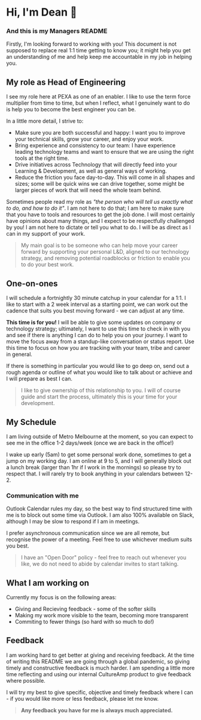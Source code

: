 # Hi, I'm Dean 👋

### And this is my Managers README

Firstly, I'm looking forward to working with you! This document is not supposed to replace real 1:1 time getting to know you; it might help you get an understanding of me and help keep me accountable in my job in helping you.

## My role as Head of Engineering

I see my role here at PEXA as one of an enabler. I like to use the term force multiplier from time to time, but when I reflect, what I genuinely want to do is help you to become the best engineer you can be.

In a little more detail, I strive to:

- Make sure you are both successful and happy: I want you to improve your technical skills, grow your career, and enjoy your work.
- Bring experience and consistency to our team: I have experience leading technology teams and want to ensure that we are using the right tools at the right time.
- Drive initiatives across Technology that will directly feed into your Learning & Development, as well as general ways of working.
- Reduce the friction you face day-to-day. This will come in all shapes and sizes; some will be quick wins we can drive together, some might be larger pieces of work that will need the whole team behind.

Sometimes people read my role as _"the person who will tell us exactly what to do, and how to do it"_. I am not here to do that; I am here to make sure that you have to tools and resources to get the job done. I will most certainly have opinions about many things, and I expect to be respectfully challenged by you! I am not here to dictate or tell you what to do. I will be as direct as I can in my support of your work.

> My main goal is to be someone who can help move your career forward by supporting your personal L&D, aligned to our technology strategy, and removing potential roadblocks or friction to enable you to do your best work.

## One-on-ones

I will schedule a fortnightly 30 minute catchup in your calendar for a 1:1. I like to start with a 2 week interval as a starting point, we can work out the cadence that suits you best moving forward - we can adjust at any time.

**This time is for you!** I will be able to give some updates on company or technology strategy; ultimately, I want to use this time to check in with you and see if there is anything I can do to help you on your journey. I want to move the focus away from a standup-like conversation or status report. Use this time to focus on how you are tracking with your team, tribe and career in general.

If there is something in particular you would like to go deep on, send out a rough agenda or outline of what you would like to talk about or achieve and I will prepare as best I can.

> I like to give ownership of this relationship to you. I will of course guide and start the process, ultimately this is your time for your development.

## My Schedule

I am living outside of Metro Melbourne at the moment, so you can expect to see me in the office 1-2 days/week (once we are back in the office!)

I wake up early (5am) to get some personal work done, sometimes to get a jump on my working day. I am online at 9 to 5, and I will generally block out a lunch break (larger than 1hr if I work in the mornings) so please try to respect that. I will rarely try to book anything in your calendars between 12-2.

### Communication with me

Outlook Calendar rules my day, so the best way to find structured time with me is to block out some time via Outlook. I am also 100% available on Slack, although I may be slow to respond if I am in meetings.

I prefer asynchronous communication since we are all remote, but recognise the power of a meeting. Feel free to use whichever medium suits you best.

> I have an "Open Door" policy - feel free to reach out whenever you like, we do not need to abide by calendar invites to start talking.

## What I am working on

Currently my focus is on the following areas:

- Giving and Recieving feedback - some of the softer skills
- Making my work more visible to the team, becoming more transparent
- Commiting to fewer things (so hard with so much to do!)

## Feedback

I am working hard to get better at giving and receiving feedback. At the time of writing this README we are going through a global pandemic, so giving timely and constructive feedback is much harder. I am spending a little more time reflecting and using our internal CultureAmp product to give feedback where possible.

I will try my best to give specific, objective and timely feedback where I can - if you would like more or less feedback, please let me know.

> **Any feedback you have for me is always much appreciated.**

<!--
**deanbaker/deanbaker** is a ✨ _special_ ✨ repository because its `README.md` (this file) appears on your GitHub profile.

Here are some ideas to get you started:

- 🔭 I’m currently working on ...
- 🌱 I’m currently learning ...
- 👯 I’m looking to collaborate on ...
- 🤔 I’m looking for help with ...
- 💬 Ask me about ...
- 📫 How to reach me: ...
- 😄 Pronouns: ...
- ⚡ Fun fact: ...
-->
